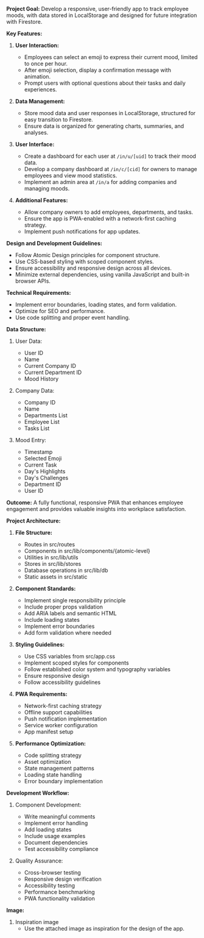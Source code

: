 **Project Goal:**
Develop a responsive, user-friendly app to track employee moods, with data stored in LocalStorage and designed for future integration with Firestore.

**Key Features:**
1. **User Interaction:**
   - Employees can select an emoji to express their current mood, limited to once per hour.
   - After emoji selection, display a confirmation message with animation.
   - Prompt users with optional questions about their tasks and daily experiences.

2. **Data Management:**
   - Store mood data and user responses in LocalStorage, structured for easy transition to Firestore.
   - Ensure data is organized for generating charts, summaries, and analyses.

3. **User Interface:**
   - Create a dashboard for each user at `/in/u/[uid]` to track their mood data.
   - Develop a company dashboard at `/in/c/[cid]` for owners to manage employees and view mood statistics.
   - Implement an admin area at `/in/a` for adding companies and managing moods.

4. **Additional Features:**
   - Allow company owners to add employees, departments, and tasks.
   - Ensure the app is PWA-enabled with a network-first caching strategy.
   - Implement push notifications for app updates.

**Design and Development Guidelines:**
- Follow Atomic Design principles for component structure.
- Use CSS-based styling with scoped component styles.
- Ensure accessibility and responsive design across all devices.
- Minimize external dependencies, using vanilla JavaScript and built-in browser APIs.

**Technical Requirements:**
- Implement error boundaries, loading states, and form validation.
- Optimize for SEO and performance.
- Use code splitting and proper event handling.

**Data Structure:**
1. User Data:
   - User ID
   - Name
   - Current Company ID
   - Current Department ID
   - Mood History

2. Company Data:
   - Company ID
   - Name
   - Departments List
   - Employee List
   - Tasks List

3. Mood Entry:
   - Timestamp
   - Selected Emoji
   - Current Task
   - Day's Highlights
   - Day's Challenges
   - Department ID
   - User ID

**Outcome:**
A fully functional, responsive PWA that enhances employee engagement and provides valuable insights into workplace satisfaction.

**Project Architecture:**
1. **File Structure:**
   - Routes in src/routes
   - Components in src/lib/components/{atomic-level}
   - Utilities in src/lib/utils
   - Stores in src/lib/stores
   - Database operations in src/lib/db
   - Static assets in src/static

2. **Component Standards:**
   - Implement single responsibility principle
   - Include proper props validation
   - Add ARIA labels and semantic HTML
   - Include loading states
   - Implement error boundaries
   - Add form validation where needed

3. **Styling Guidelines:**
   - Use CSS variables from src/app.css
   - Implement scoped styles for components
   - Follow established color system and typography variables
   - Ensure responsive design
   - Follow accessibility guidelines

4. **PWA Requirements:**
   - Network-first caching strategy
   - Offline support capabilities
   - Push notification implementation
   - Service worker configuration
   - App manifest setup

5. **Performance Optimization:**
   - Code splitting strategy
   - Asset optimization
   - State management patterns
   - Loading state handling
   - Error boundary implementation

**Development Workflow:**
1. Component Development:
   - Write meaningful comments
   - Implement error handling
   - Add loading states
   - Include usage examples
   - Document dependencies
   - Test accessibility compliance

2. Quality Assurance:
   - Cross-browser testing
   - Responsive design verification
   - Accessibility testing
   - Performance benchmarking
   - PWA functionality validation

**Image:**
1. Inspiration image
    - Use the attached image as inspiration for the design of the app.